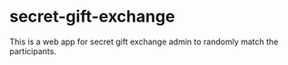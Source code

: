 # secret-gift-exchange
This is a web app for secret gift exchange admin to randomly match the participants.
